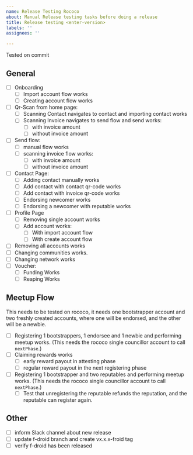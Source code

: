 ```yaml
---
name: Release Testing Rococo
about: Manual Release testing tasks before doing a release
title: Release testing <enter-version>
labels: ''
assignees: ''

---
```


Tested on commit <enter-commit>

## General
- [ ] Onboarding
   - [ ] Import account flow works
   - [ ] Creating account flow works

- [ ] Qr-Scan from home page:
   - [ ] Scanning Contact navigates to contact and importing contact works
   - [ ] Scanning Invoice navigates to send flow and send works:
       - [ ] with invoice amount
       - [ ] without invoice amount
- [ ] Send flow:
  - [ ] manual flow works
  - [ ] scanning invoice flow works:
      - [ ] with invoice amount
      - [ ] without invoice amount
- [ ] Contact Page:
   - [ ] Adding contact manually works
   - [ ] Add contact with contact qr-code works
   - [ ] Add contact with invoice qr-code works
   - [ ] Endorsing newcomer works
   - [ ] Endorsing a newcomer with reputable works
- [ ] Profile Page
  - [ ] Removing single account works
  - [ ] Add account works:
     - [ ] With import account flow
     - [ ] With create account flow
- [ ] Removing all accounts works
- [ ] Changing communities works.
- [ ] Changing network works
- [ ] Voucher:
   - [ ] Funding Works
   - [ ] Reaping Works

## Meetup Flow
This needs to be tested on rococo, it needs one bootstrapper account and two freshly created accounts, where one will be endorsed, and the other will be a newbie.

- [ ] Registering 1 bootstrappers, 1 endorsee and 1 newbie and performing meetup works. (This needs the rococo single councillor account to call `nextPhase`.)
- [ ] Claiming rewards works
   - [ ] early reward payout in attesting phase
   - [ ] regular reward payout in the next registering phase
- [ ] Registering 1 bootstrapper and two reputables and performing meetup works. (This needs the rococo single councillor account to call `nextPhase`.)
   - [ ] Test that unregistering the reputable refunds the reputation, and the reputable can register again.

## Other
- [ ] inform Slack channel about new release
- [ ] update f-droid branch and create vx.x.x-froid tag
- [ ] verify f-droid has been released
